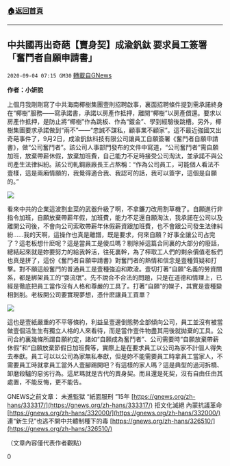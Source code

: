 ###  [:house:返回首頁](https://github.com/ourhimalayas/txt)
---

## 中共國再出奇葩【賣身契】成渝釩鈦 要求員工簽署「奮鬥者自願申請書」
`2020-09-04 07:15 GM30` [轉載自GNews](https://gnews.org/zh-hant/333461/)

**作者：小妍說**

上個月我剛剛寫了中共海南椰樹集團壹則招聘啟事，裏面招聘條件提到需承諾終身在“椰樹”服務——寫承諾書，承諾以房產作抵押，離開“椰樹”以房產償還。要求以房產作抵押，是防止將“椰樹”作為跳板、作為“鍍金”、學到經驗後跳槽。另外，椰樹集團要求承諾做到“兩不”——“忠誠不謀私，顧事業不顧家”。這不最近強國又出奇葩事件了，9月2日，成渝釩鈦科技有限公司讓員工自願簽署《奮鬥者自願申請書》，做“公司奮鬥者”。該公司人事部門發布的文件中寫道，“公司奮鬥者”需自願加班，放棄帶薪休假，放棄加班費，自己能力不足時接受公司淘汰，並承諾不與公司產生法律糾紛。該公司軋鋼廠廠長王占熬稱：“作為公司員工，可能個人看法不壹樣，這是兩廂情願的，我覺得適合我、我認可的話，我可以簽字，這個是自願的。”

![](https://s3.amazonaws.com/gnews-media-offload/wp-content/uploads/2020/09/04071042/%E5%9B%BE%E7%89%871-14.jpg)

看來中共的企業這波割韭菜的武器升級了啊，不拿鐮刀改用割草機了。自願進行非指令加班，自願放棄帶薪年假，加班費，能力不足還自願淘汰，我承諾在公司以及離開公司後，不會向公司索取帶薪年休假薪資跟加班費，也不會跟公司發生法律糾紛……我的天啊，這操作也真是離譜，既是要求，何來自願？好事全讓公司占完了？這老板想什麽呢？這是當員工是傻瓜嗎？剔除掉這篇合同裏的大部分的廢話，總結起來就是妳要努力的給我幹活，往死裏幹，為了榨取工人們的剩余價值老板們也真是拼了，這份《奮鬥者自願申請書》對奮鬥者的熱情和信念是壹種質疑和打擊。對不願這般奮鬥的普通員工是壹種強迫和欺淩。壹切打著“自願”名義的勞資關系，都是綁架員工的“耍流氓”。先不說合不合法的問題，只是在道德和情理上，已經是徹底把員工當作沒有人格和尊嚴的工具了。打著“自願”的幌子，其實是壹種變相剝削。老板開公司要實現夢想，憑什麽讓員工買單？

![](https://s3.amazonaws.com/gnews-media-offload/wp-content/uploads/2020/09/04071116/%E5%9B%BE%E7%89%872-10.jpg)

這也是壹紙嚴重的不平等條約，利益呈壹邊倒態勢全部傾向公司，員工並沒有被當做壹個活生生有獨立人格的人來看待，而是當作壹件物盡其用後就拋棄的工具。公司合約裏幾條所謂自願約定，諸如“自願成為奮鬥者”、公司需要時“自願放棄帶薪休假”和“自願放棄節假日加班費等，實際上是在要求員工以公司為家不計個人得失去奉獻。員工可以以公司為家無私奉獻，但是妳不能需要員工時拿員工當家人，不需要員工時就拿員工當外人壹腳踢開吧？有這樣的家人嗎？這是典型的過河拆橋、卸磨殺驢的惡劣行為。這尼瑪就是古代的賣身契。而且還是死契，沒有自由任由其處置，不能反悔，更不能告。

GNEWS之前文章：
未進監獄 “紙面服刑 ”15年 [https://gnews.org/zh-hans/333317/](https://gnews.org/zh-hans/333317/)
拒文化滅絕 內蒙抗議革命 [https://gnews.org/zh-hans/332000/](https://gnews.org/zh-hans/332000/)
連“新生兒”也逃不開中共體制種下的毒 [https://gnews.org/zh-hans/326510/](https://gnews.org/zh-hans/326510/)

（文章內容僅代表作者觀點）

0
